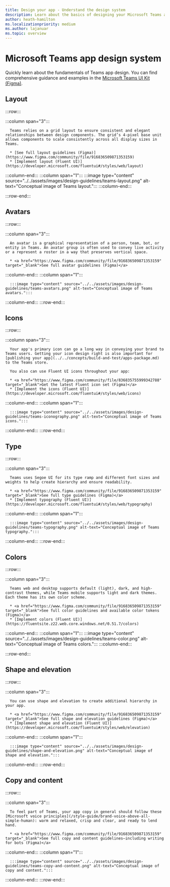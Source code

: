 ```yaml
---
title: Design your app - Understand the design system
description: Learn about the basics of designing your Microsoft Teams app, including avatars, layout, icons, color scheme, and more.
author: heath-hamilton
ms.localizationpriority: medium
ms.author: lajanuar
ms.topic: overview
---
```

# Microsoft Teams app design system

Quickly learn about the fundamentals of Teams app design. You can find comprehensive guidance and examples in the <a href="https://www.figma.com/community/file/916836509871353159" target="_blank">Microsoft Teams UI Kit (Figma)</a>.

## Layout

:::row:::

   :::column span="3":::

      Teams relies on a grid layout to ensure consistent and elegant relationships between design components. The grid’s 4-pixel base unit allows components to scale consistently across all display sizes in Teams.

      * [See full layout guidelines (Figma)](https://www.figma.com/community/file/916836509871353159)
      * [Implement layout (Fluent UI)](https://developer.microsoft.com/fluentui#/styles/web/layout)

   :::column-end:::
   :::column span="1":::
      :::image type="content" source="../../assets/images/design-guidelines/teams-layout.png" alt-text="Conceptual image of Teams layout.":::
   :::column-end:::

:::row-end:::

## Avatars

:::row:::

   :::column span="3":::

      An avatar is a graphical representation of a person, team, bot, or entity in Teams. An avatar group is often used to convey live activity or a represent a roster in a way that preserves vertical space. 

      * <a href="https://www.figma.com/community/file/916836509871353159" target="_blank">See full avatar guidelines (Figma)</a>

   :::column-end:::
   :::column span="1":::

      :::image type="content" source="../../assets/images/design-guidelines/teams-avatars.png" alt-text="Conceptual image of Teams avatars.":::

   :::column-end:::
:::row-end:::

## Icons

:::row:::

   :::column span="3":::

      Your app's primary icon can go a long way in conveying your brand to Teams users. Getting your icon design right is also important for [publishing your app](../../concepts/build-and-test/apps-package.md) to the Teams store.

      You also can use Fluent UI icons throughout your app:

      * <a href="https://www.figma.com/community/file/836835755999342788" target="_blank">Get the latest Fluent icon set (Figma)</a>
      * [Implement the icons (Fluent UI)](https://developer.microsoft.com/fluentui#/styles/web/icons)

   :::column-end:::
   :::column span="1":::

      :::image type="content" source="../../assets/images/design-guidelines/teams-iconography.png" alt-text="Conceptual image of Teams icons.":::

   :::column-end:::
:::row-end:::

## Type

:::row:::

   :::column span="3":::

      Teams uses Segoe UI for its type ramp and different font sizes and weights to help create hierarchy and ensure readability.

      * <a href="https://www.figma.com/community/file/916836509871353159" target="_blank">See full type guidelines (Figma)</a>
      * [Implement typography (Fluent UI)](https://developer.microsoft.com/fluentui#/styles/web/typography)

   :::column-end:::
   :::column span="1":::

      :::image type="content" source="../../assets/images/design-guidelines/teams-typography.png" alt-text="Conceptual image of Teams typography.":::

   :::column-end:::
:::row-end:::

## Colors

:::row:::

   :::column span="3":::

      Teams web and desktop supports default (light), dark, and high-contrast themes, while Teams mobile supports light and dark themes. Each theme has its own color scheme.

      * <a href="https://www.figma.com/community/file/916836509871353159" target="_blank">See full color guidelines and available color tokens (Figma)</a>
      * [Implement colors (Fluent UI)](https://fluentsite.z22.web.core.windows.net/0.51.7/colors)

   :::column-end:::
   :::column span="1":::
      :::image type="content" source="../../assets/images/design-guidelines/teams-color.png" alt-text="Conceptual image of Teams colors.":::
   :::column-end:::

:::row-end:::

## Shape and elevation

:::row:::

   :::column span="3":::

      You can use shape and elevation to create additional hierarchy in your app. 

      * <a href="https://www.figma.com/community/file/916836509871353159" target="_blank">See full shape and elevation guidelines (Figma)</a>
      * [Implement shape and elevation (Fluent UI)](https://developer.microsoft.com/fluentui#/styles/web/elevation)

   :::column-end:::
   :::column span="1":::

      :::image type="content" source="../../assets/images/design-guidelines/shape-and-elevation.png" alt-text="Conceptual image of shape and elevation.":::

   :::column-end:::
:::row-end:::

## Copy and content

:::row:::

   :::column span="3":::

      To feel part of Teams, your app copy in general should follow these [Microsoft voice principles](/style-guide/brand-voice-above-all-simple-human): warm and relaxed, crisp and clear, and ready to lend hand.

      * <a href="https://www.figma.com/community/file/916836509871353159" target="_blank">See full copy and content guidelines—including writing for bots (Figma)</a>

   :::column-end:::
   :::column span="1":::

      :::image type="content" source="../../assets/images/design-guidelines/teams-copy-and-content.png" alt-text="Conceptual image of copy and content.":::

   :::column-end:::
:::row-end:::